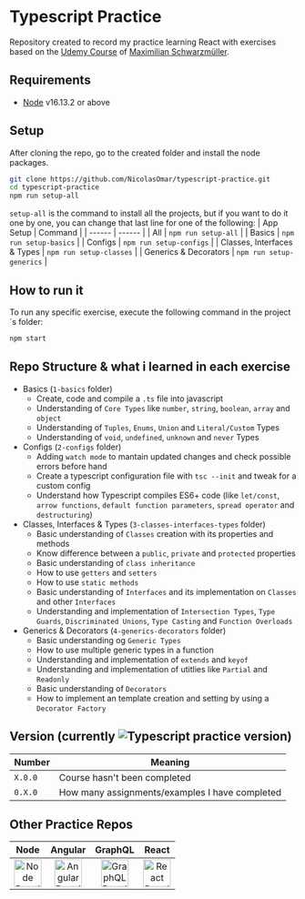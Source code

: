 # Typescript Practice
Repository created to record my practice learning React with exercises based on the [Udemy Course](https://www.udemy.com/course/understanding-typescript) of [Maximilian Schwarzmüller](https://www.udemy.com/user/maximilian-schwarzmuller/).

## Requirements
 - [Node](https://nodejs.org/en/download/) v16.13.2 or above

 ## Setup
After cloning the repo, go to the created folder and install the node packages.
```sh
git clone https://github.com/NicolasOmar/typescript-practice.git
cd typescript-practice
npm run setup-all
```
`setup-all` is the command to install all the projects, but if you want to do it one by one, you can change that last line for one of the following:
| App Setup | Command |
| ------ | ------ |
| All | `npm run setup-all` |
| Basics | `npm run setup-basics` |
| Configs | `npm run setup-configs` |
| Classes, Interfaces & Types | `npm run setup-classes` |
| Generics & Decorators | `npm run setup-generics` |

## How to run it
To run any specific exercise, execute the following command in the project´s folder:
```sh
npm start
```

## Repo Structure & what i learned in each exercise
 - Basics (`1-basics` folder)
   - Create, code and compile a `.ts` file into javascript
   - Understanding of `Core Types` like `number`, `string`, `boolean`, `array` and `object`
   - Understanding of `Tuples`, `Enums`, `Union` and `Literal/Custom` Types
   - Understanding of `void`, `undefined`, `unknown` and `never` Types
 - Configs (`2-configs` folder)
   - Adding `watch mode` to mantain updated changes and check possible errors before hand
   - Create a typescript configuration file with `tsc --init` and tweak for a custom config
   - Understand how Typescript compiles ES6+ code (like `let/const`, `arrow functions`, `default function parameters`, `spread operator` and `destructuring`)
 - Classes, Interfaces & Types (`3-classes-interfaces-types` folder)
   - Basic understanding of `Classes` creation with its properties and methods
   - Know difference between a `public`, `private` and `protected` properties
   - Basic understanding of `class inheritance`
   - How to use `getters` and `setters`
   - How to use `static methods`
   - Basic understanding of `Interfaces` and its implementation on `Classes` and other `Interfaces`
   - Understanding and implementation of `Intersection Types`, `Type Guards`, `Discriminated Unions`, `Type Casting` and `Function Overloads`
 - Generics & Decorators (`4-generics-decorators` folder)
   - Basic understanding og `Generic Types`
   - How to use multiple generic types in a function
   - Understanding and implementation of `extends` and `keyof`
   - Understanding and implementation of utitlies like `Partial` and `Readonly`
   - Basic understanding of `Decorators`
   - How to implement an template creation and setting by using a `Decorator Factory`

## Version (currently ![Typescript practice version](https://img.shields.io/github/package-json/v/nicolasomar/typescript-practice?color=success&label=%20&style=flat-square))
| Number | Meaning |
| ------ | ------ |
| `X.0.0` | Course hasn't been completed |
| `0.X.0` | How many assignments/examples I have completed |

## Other Practice Repos
| Node | Angular | GraphQL | React |
| :---: | :---: | :---: | :---: |
| [<img src="https://cdn.svgporn.com/logos/nodejs-icon.svg" title="Node Practice Repo" alt="Node Practice Repo" width="48px">](https://github.com/NicolasOmar/node-practice) | [<img src="https://cdn.svgporn.com/logos/angular-icon.svg" title="Angular Practice Repo" alt="Angular Practice Repo" width="48px">](https://github.com/NicolasOmar/angular-practice) | [<img src="https://cdn.svgporn.com/logos/graphql.svg" title="GraphQL Practice Repo" alt="GraphQL Practice Repo" width="48px">](https://github.com/NicolasOmar/graphql-practice) | [<img src="https://cdn.svgporn.com/logos/react.svg" title="React Practice Repo" alt="React Practice Repo" width="48px">](https://github.com/NicolasOmar/react-practice)